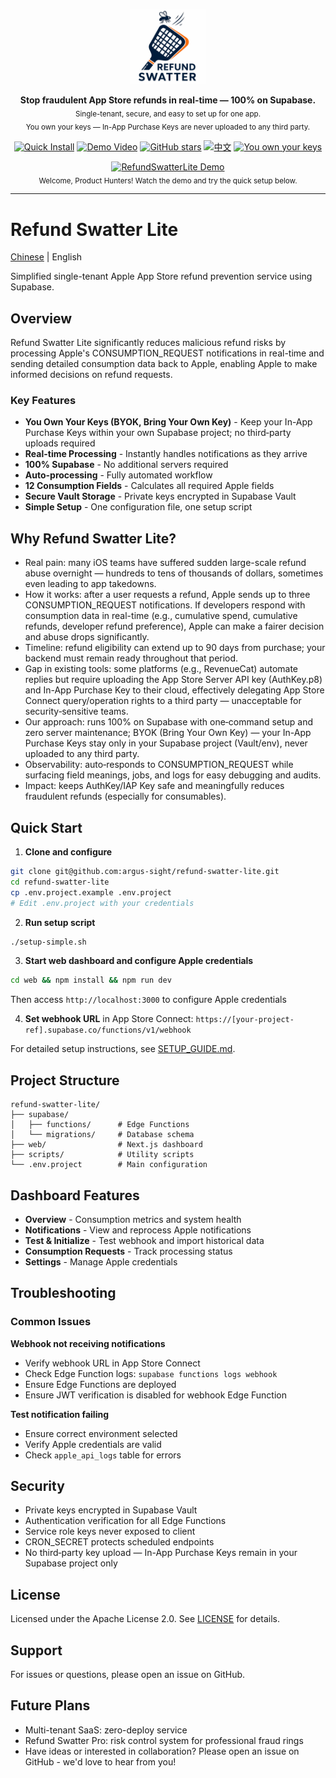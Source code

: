 <p align="center">
  <a href="#" title="Refund Swatter Lite">
    <img src="docs/assets/logo.png" width="120" alt="Refund Swatter Lite logo" />
  </a>
</p>

<p align="center">
  <b>Stop fraudulent App Store refunds in real-time — 100% on Supabase.</b>
  <br/>
  <sub>Single-tenant, secure, and easy to set up for one app.</sub>
  <br/>
  <sub>You own your keys — In-App Purchase Keys are never uploaded to any third party.</sub>
</p>

<p align="center">
  <a href="#quick-start"><img alt="Quick Install" src="https://img.shields.io/badge/Quick%20Install-setup--simple.sh-22c55e?logo=gnubash&logoColor=white"></a>
  <a href="https://youtu.be/bQShJeDM5H0?quality=hd1080&utm_source=producthunt&utm_medium=github&utm_campaign=readme_top" target="_blank"><img alt="Demo Video" src="https://img.shields.io/badge/Demo-38%20sec%20video-ff0000?logo=youtube&logoColor=white"></a>
  <a href="https://github.com/argus-sight/refund-swatter-lite/stargazers"><img alt="GitHub stars" src="https://img.shields.io/github/stars/argus-sight/refund-swatter-lite?style=social"></a>
  <a href="./README_zh.md"><img alt="中文" src="https://img.shields.io/badge/简体中文-README-blue"></a>
  <a href="#security"><img alt="You own your keys" src="https://img.shields.io/badge/You%20own%20your%20keys-BYOK-8b5cf6"></a>
</p>

<p align="center">
  <a href="https://youtu.be/bQShJeDM5H0?quality=hd1080&utm_source=producthunt&utm_medium=github&utm_campaign=readme_hero" target="_blank">
    <img alt="RefundSwatterLite Demo" src="docs/assets/refund_swatter_lite_20250915.gif" width="800" />
  </a>
  <br/>
  <sub>Welcome, Product Hunters! Watch the demo and try the quick setup below.</sub>
</p>

---

# Refund Swatter Lite

[Chinese](./README_zh.md) | English

Simplified single-tenant Apple App Store refund prevention service using Supabase.

## Overview

Refund Swatter Lite significantly reduces malicious refund risks by processing Apple's CONSUMPTION_REQUEST notifications in real-time and sending detailed consumption data back to Apple, enabling Apple to make informed decisions on refund requests.

### Key Features

- **You Own Your Keys (BYOK, Bring Your Own Key)** - Keep your In-App Purchase Keys within your own Supabase project; no third‑party uploads required
- **Real-time Processing** - Instantly handles notifications as they arrive
- **100% Supabase** - No additional servers required  
- **Auto-processing** - Fully automated workflow
- **12 Consumption Fields** - Calculates all required Apple fields
- **Secure Vault Storage** - Private keys encrypted in Supabase Vault
- **Simple Setup** - One configuration file, one setup script

## Why Refund Swatter Lite?

- Real pain: many iOS teams have suffered sudden large-scale refund abuse overnight — hundreds to tens of thousands of dollars, sometimes even leading to app takedowns.
- How it works: after a user requests a refund, Apple sends up to three CONSUMPTION_REQUEST notifications. If developers respond with consumption data in real-time (e.g., cumulative spend, cumulative refunds, developer refund preference), Apple can make a fairer decision and abuse drops significantly.
- Timeline: refund eligibility can extend up to 90 days from purchase; your backend must remain ready throughout that period.
- Gap in existing tools: some platforms (e.g., RevenueCat) automate replies but require uploading the App Store Server API key (AuthKey.p8) and In-App Purchase Key to their cloud, effectively delegating App Store Connect query/operation rights to a third party — unacceptable for security‑sensitive teams.
- Our approach: runs 100% on Supabase with one‑command setup and zero server maintenance; BYOK (Bring Your Own Key) — your In-App Purchase Keys stay only in your Supabase project (Vault/env), never uploaded to any third party.
- Observability: auto‑responds to CONSUMPTION_REQUEST while surfacing field meanings, jobs, and logs for easy debugging and audits.
- Impact: keeps AuthKey/IAP Key safe and meaningfully reduces fraudulent refunds (especially for consumables).

## Quick Start

1. **Clone and configure**
```bash
git clone git@github.com:argus-sight/refund-swatter-lite.git
cd refund-swatter-lite
cp .env.project.example .env.project
# Edit .env.project with your credentials
```

2. **Run setup script**
```bash
./setup-simple.sh
```

3. **Start web dashboard and configure Apple credentials**
```bash
cd web && npm install && npm run dev
```
Then access `http://localhost:3000` to configure Apple credentials

4. **Set webhook URL** in App Store Connect:
   `https://[your-project-ref].supabase.co/functions/v1/webhook`

For detailed setup instructions, see [SETUP_GUIDE.md](./SETUP_GUIDE.md).

## Project Structure

```
refund-swatter-lite/
├── supabase/
│   ├── functions/      # Edge Functions
│   └── migrations/     # Database schema
├── web/                # Next.js dashboard
├── scripts/            # Utility scripts
└── .env.project        # Main configuration
```

## Dashboard Features

- **Overview** - Consumption metrics and system health
- **Notifications** - View and reprocess Apple notifications
- **Test & Initialize** - Test webhook and import historical data
- **Consumption Requests** - Track processing status
- **Settings** - Manage Apple credentials

## Troubleshooting

### Common Issues

**Webhook not receiving notifications**
- Verify webhook URL in App Store Connect
- Check Edge Function logs: `supabase functions logs webhook`
- Ensure Edge Functions are deployed
- Ensure JWT verification is disabled for webhook Edge Function


**Test notification failing**
- Ensure correct environment selected
- Verify Apple credentials are valid
- Check `apple_api_logs` table for errors

## Security

- Private keys encrypted in Supabase Vault
- Authentication verification for all Edge Functions
- Service role keys never exposed to client
- CRON_SECRET protects scheduled endpoints
- No third‑party key upload — In-App Purchase Keys remain in your Supabase project only

## License

Licensed under the Apache License 2.0. See [LICENSE](./LICENSE) for details.

## Support

For issues or questions, please open an issue on GitHub.

## Future Plans

- Multi-tenant SaaS: zero-deploy service
- Refund Swatter Pro: risk control system for professional fraud rings
- Have ideas or interested in collaboration? Please open an issue on GitHub - we'd love to hear from you!

